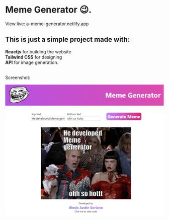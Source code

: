 # Meme Generator 😉.

View live:
a-meme-generator.netlify.app

## This is just a simple project made with:

**Reactjs** for building the website <br />
**Tailwind CSS** for designing <br />
**API** for image generation. <br />

<br />
Screenshot:

![SampleImage](./src/images/sample2.png)
